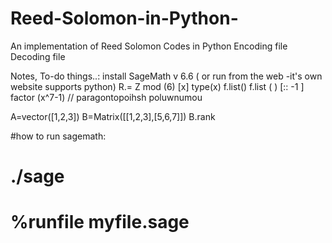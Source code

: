 # Reed-Solomon-in-Python-
An implementation of Reed Solomon Codes in Python 
Encoding file
Decoding file

Notes, To-do things..:
install SageMath v 6.6 ( or run from the web -it's own website supports python)
R.<x>= Z mod (6) [x]
type(x)
f.list()
f.list ( ) [:: -1 ]
factor (x^7-1) // paragontopoihsh poluwnumou

A=vector([1,2,3])
B=Matrix([[1,2,3],[5,6,7]])
B.rank

#how to run sagemath:
# ./sage
# %runfile myfile.sage
